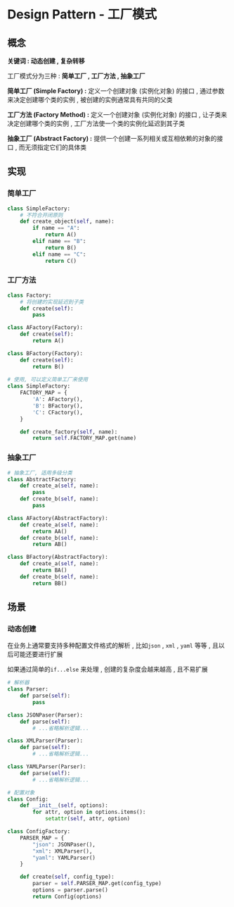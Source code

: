 # Design Pattern - 工厂模式

## 概念

**关键词 :  动态创建 , 复杂转移**

工厂模式分为三种 : **简单工厂 , 工厂方法 , 抽象工厂**

**简单工厂 (Simple Factory) :** 定义一个创建对象 (实例化对象) 的接口 , 通过参数来决定创建哪个类的实例 , 被创建的实例通常具有共同的父类

**工厂方法 (Factory Method) :** 定义一个创建对象 (实例化对象) 的接口 , 让子类来决定创建哪个类的实例 , 工厂方法使一个类的实例化延迟到其子类

**抽象工厂 (Abstract Factory) :** 提供一个创建一系列相关或互相依赖的对象的接口 , 而无须指定它们的具体类

## 实现

### 简单工厂

```python
class SimpleFactory:
    # 不符合开闭原则
    def create_object(self, name):
        if name == "A":
            return A()
        elif name == "B":
            return B()
        elif name == "C":
            return C()
```

### 工厂方法

```python
class Factory:
    # 将创建的实现延迟到子类
    def create(self):
        pass

class AFactory(Factory):
    def create(self):
        return A()

class BFactory(Factory):
    def create(self):
        return B()
      
# 使用, 可以定义简单工厂来使用
class SimpleFactory:
    FACTORY_MAP = {
        'A': AFactory(),
        'B': BFactory(),
        'C': CFactory(),
    }

    def create_factory(self, name):
        return self.FACTORY_MAP.get(name)
```

### 抽象工厂

```python
# 抽象工厂, 适用多级分类
class AbstractFactory:
    def create_a(self, name):
        pass
    def create_b(self, name):
        pass

class AFactory(AbstractFactory):
    def create_a(self, name):
        return AA()
    def create_b(self, name):
        return AB()

class BFactory(AbstractFactory):
    def create_a(self, name):
        return BA()
    def create_b(self, name):
        return BB()
```

## 场景

### 动态创建

在业务上通常要支持多种配置文件格式的解析 , 比如`json` , `xml` , `yaml` 等等 , 且以后可能还要进行扩展

如果通过简单的`if...else` 来处理 , 创建的复杂度会越来越高 , 且不易扩展

```python
# 解析器
class Parser:
    def parse(self):
        pass

class JSONPaser(Parser):
    def parse(self):
        # ...省略解析逻辑...

class XMLParser(Parser):
    def parse(self):
        # ...省略解析逻辑...

class YAMLParser(Parser):
    def parse(self):
        # ...省略解析逻辑...

# 配置对象
class Config:
    def __init__(self, options):
        for attr, option in options.items():
            setattr(self, attr, option)

class ConfigFactory:
    PARSER_MAP = {
        "json": JSONPaser(),
        "xml": XMLParser(),
        "yaml": YAMLParser()
    }

    def create(self, config_type):
        parser = self.PARSER_MAP.get(config_type)
        options = parser.parse()
        return Config(options)
```
